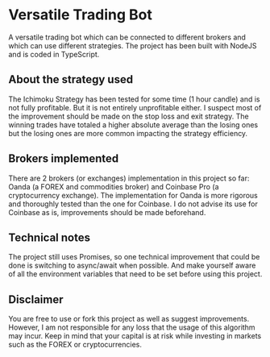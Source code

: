 # Versatile Trading Bot

A versatile trading bot which can be connected to different brokers and which can use different strategies. The project has been built with NodeJS and is coded in TypeScript.

## About the strategy used

The Ichimoku Strategy has been tested for some time (1 hour candle) and is not fully profitable. But it is not entirely unprofitable either. I suspect most of the improvement should be made on the stop loss and exit strategy. The winning trades have totaled a higher absolute average than the losing ones but the losing ones are more common impacting the strategy efficiency.

## Brokers implemented

There are 2 brokers (or exchanges) implementation in this project so far: Oanda (a FOREX and commodities broker) and Coinbase Pro (a cryptocurrency exchange). The implementation for Oanda is more rigorous and thoroughly tested than the one for Coinbase. I do not advise its use for Coinbase as is, improvements should be made beforehand.

## Technical notes

The project still uses Promises, so one technical improvement that could be done is switching to async/await when possible. And make yourself aware of all the environment variables that need to be set before using this project.

## Disclaimer

You are free to use or fork this project as well as suggest improvements. However, I am not responsible for any loss that the usage of this algorithm may incur. Keep in mind that your capital is at risk while investing in markets such as the FOREX or cryptocurrencies.
